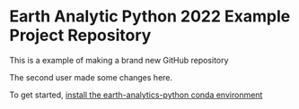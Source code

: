 # Earth Analytic Python 2022 Example Project Repository
This is a example of making a brand new GitHub repository

The second user made some changes here.

To get started, [install the earth-analytics-python conda environment](https://www.earthdatascience.org/workshops/setup-earth-analytics-python/setup-git-bash-conda/)